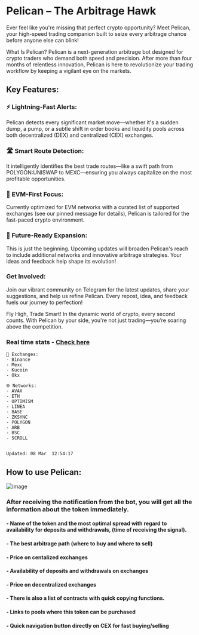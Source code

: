 # Pelican – The Arbitrage Hawk

Ever feel like you're missing that perfect crypto opportunity? Meet Pelican, your high-speed trading companion built to seize every arbitrage chance before anyone else can blink!

What Is Pelican?
Pelican is a next-generation arbitrage bot designed for crypto traders who demand both speed and precision. After more than four months of relentless innovation, Pelican is here to revolutionize your trading workflow by keeping a vigilant eye on the markets.

## Key Features:

### ⚡ Lightning-Fast Alerts:
Pelican detects every significant market move—whether it's a sudden dump, a pump, or a subtle shift in order books and liquidity pools across both decentralized (DEX) and centralized (CEX) exchanges.

### 🛣️ Smart Route Detection:
It intelligently identifies the best trade routes—like a swift path from POLYGON:UNISWAP to MEXC—ensuring you always capitalize on the most profitable opportunities.

### 🔗 EVM-First Focus:
Currently optimized for EVM networks with a curated list of supported exchanges (see our pinned message for details), Pelican is tailored for the fast-paced crypto environment.

### 🚀 Future-Ready Expansion:
This is just the beginning. Upcoming updates will broaden Pelican's reach to include additional networks and innovative arbitrage strategies. Your ideas and feedback help shape its evolution!

### Get Involved:
Join our vibrant community on Telegram for the latest updates, share your suggestions, and help us refine Pelican. Every repost, idea, and feedback fuels our journey to perfection!

Fly High, Trade Smart!
In the dynamic world of crypto, every second counts. With Pelican by your side, you're not just trading—you’re soaring above the competition.


### Real time stats - [Check here](https://t.me/c/2226558277/447)
```
🏦 Exchanges:
- Binance
- Mexc
- Kucoin
- Okx

🌐 Networks:
- AVAX
- ETH
- OPTIMISM
- LINEA
- BASE
- ZKSYNC
- POLYGON
- ARB
- BSC
- SCROLL


Updated: 08 Mar  12:54:17
```



## How to use Pelican:
![image](https://github.com/user-attachments/assets/fefc176b-7c6b-47bd-9ec1-1d1e1af5c19a)

### After receiving the notification from the bot, you will get all the information about the token immediately.

#### - Name of the token and the most optimal spread with regard to availability for deposits and withdrawals, (time of receiving the signal).

#### - The best arbitrage path (where to buy and where to sell)
#### - Price on centalized exchanges
#### - Availability of deposits and withdrawals on exchanges
#### - Price on decentralized exchanges

#### - There is also a list of contracts with quick copying functions. 
#### - Links to pools where this token can be purchased
#### - Quick navigation button directly on CEX for fast buying/selling


